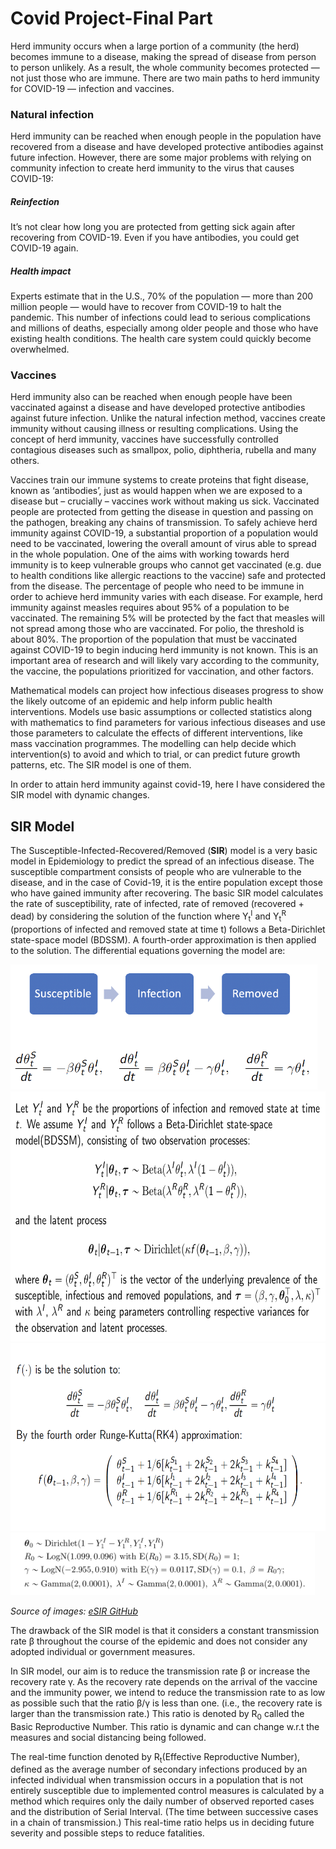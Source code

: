 # Covid Project-Final Part
Herd immunity occurs when a large portion of a community (the herd) becomes immune to a disease, making the spread of disease from person to person unlikely. As a result, the whole community becomes protected — not just those who are immune.
There are two main paths to herd immunity for COVID-19 — infection and vaccines.

### Natural infection
Herd immunity can be reached when enough people in the population have recovered from a disease and have developed protective antibodies against future infection.
However, there are some major problems with relying on community infection to create herd immunity to the virus that causes COVID-19:
##### Reinfection 
It’s not clear how long you are protected from getting sick again after recovering from COVID-19. Even if you have antibodies, you could get COVID-19 again.
##### Health impact
Experts estimate that in the U.S., 70% of the population — more than 200 million people — would have to recover from COVID-19 to halt the pandemic. This number of infections could lead to serious complications and millions of deaths, especially among older people and those who have existing health conditions. The health care system could quickly become overwhelmed.
### Vaccines
Herd immunity also can be reached when enough people have been vaccinated against a disease and have developed protective antibodies against future infection. Unlike the natural infection method, vaccines create immunity without causing illness or resulting complications. Using the concept of herd immunity, vaccines have successfully controlled contagious diseases such as smallpox, polio, diphtheria, rubella and many others.

Vaccines train our immune systems to create proteins that fight disease, known as ‘antibodies’, just as would happen when we are exposed to a disease but – crucially – vaccines work without making us sick. Vaccinated people are protected from getting the disease in question and passing on the pathogen, breaking any chains of transmission.
                To safely achieve herd immunity against COVID-19, a substantial proportion of a population would need to be vaccinated, lowering the overall amount of virus able to spread in the whole population. One of the aims with working towards herd immunity is to keep vulnerable groups who cannot get vaccinated (e.g. due to health conditions like allergic reactions to the vaccine) safe and protected from the disease. 
                The percentage of people who need to be immune in order to achieve herd immunity varies with each disease. For example, herd immunity against measles requires about 95% of a population to be vaccinated. The remaining 5% will be protected by the fact that measles will not spread among those who are vaccinated. For polio, the threshold is about 80%. 
                The proportion of the population that must be vaccinated against COVID-19 to begin inducing herd immunity is not known. This is an important area of research and will likely vary according to the community, the vaccine, the populations prioritized for vaccination, and other factors.
             
 
 Mathematical models can project how infectious diseases progress to show the likely outcome of an epidemic and help inform public health interventions. Models use basic assumptions or collected statistics along with mathematics to find parameters for various infectious diseases and use those parameters to calculate the effects of different interventions, like mass vaccination programmes. The modelling can help decide which intervention(s) to avoid and which to trial, or can predict future growth patterns, etc. The SIR model is one of them.  

In order to attain herd immunity against covid-19, here I have considered the SIR model with dynamic changes. 
 ## SIR Model
 
The Susceptible-Infected-Recovered/Removed (__SIR__) model is a very basic model in Epidemiology to predict the spread of an infectious disease. The susceptible compartment consists of people who are vulnerable to the disease, and in the case of Covid-19, it is the entire population except those who have gained immunity after recovering. The basic SIR model calculates the rate of susceptibility, rate of infected, rate of removed (recovered + dead) by considering the solution of the function where Y<sub>t</sub><sup>I</sup> and Y<sub>t</sub><sup>R</sup> (proportions of infected and removed state at time t) follows a Beta-Dirichlet state-space model (BDSSM). A fourth-order approximation is then applied to the solution. The differential equations governing the model are:

<img src="https://github.com/Nitin1901/Indian-eSIR-model/blob/master/Assets/SIR_model.png" height=200>
<img src="https://github.com/Nitin1901/Indian-eSIR-model/blob/master/Assets/SIR_eq_1.png" height=400>
<img src="https://github.com/Nitin1901/Indian-eSIR-model/blob/master/Assets/SIR_model_soln.png" height=300>
<img src="https://github.com/Nitin1901/Indian-eSIR-model/blob/master/Assets/priors.png" height=100>

*Source of images: [eSIR GitHub](https://github.com/lilywang1988/eSIR)*

The drawback of the SIR model is that it considers a constant transmission rate β throughout the course of the epidemic and does not consider any adopted individual or government measures.

In SIR model, our aim is to reduce the transmission rate β or increase the recovery rate γ. As the recovery rate depends on the arrival of the vaccine and the immunity power, we intend to reduce the transmission rate to as low as possible such that the ratio β/γ is less than one. (i.e., the recovery rate is larger than the transmission rate.) This ratio is denoted by R<sub>0</sub> called the Basic Reproductive Number. This ratio is dynamic and can change w.r.t the measures and social distancing being followed. 

The real-time function denoted by R<sub>t</sub>(Effective Reproductive Number), defined as the average number of secondary infections produced by an infected individual when transmission occurs in a population that is not entirely susceptible due to implemented control measures is calculated by a method which requires only the daily number of observed reported cases and the distribution of Serial Interval. (The time between successive cases in a chain of transmission.) This real-time ratio helps us in deciding future severity and possible steps to reduce fatalities.


